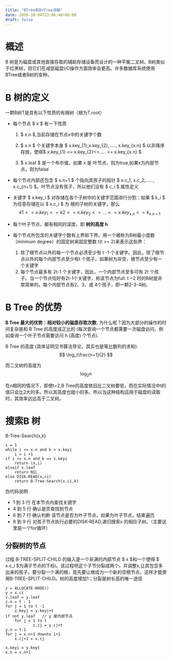 ```yaml
---
title: "BTree和B+Tree详解"
date: 2020-10-04T23:06:48+08:00
draft: false 
---
```


# 概述

B 树是为磁盘或其他直接存取的辅助存储设备而设计的一种平衡二叉树。B树类似于红黑树，但它们在减低磁盘I/O操作方面效率会更高。许多数据库系统使用BTree或者B树的变种。



# B 树的定义

一颗B树T是具有以下性质的有根树（根为T.root）

- 每个节点 $ x $ 有一下性质

  1. $ x.n $,当前存储在节点x中的关键字个数

  2. $ x.n $ 个关键字本身 $ x.key_{1},x.key_{2},....., x.key_{x.n} $ 以非降序存放，使得$ x.key_{1} <= x.key_{2}<=..... <= x.key_{x.n} $ 
  3. $ x.leaf $ 是一个布尔值，如果 x  是 叶节点，则为true,如果x为内部节点，则为false 

- 每个节点内部还包含 $ x.n+1 $ 个指向其孩子的指针 $ x.c_1, x.c_2,......, x.c_{n+1} $。叶节点没有孩子，所以他们没有 $ c_i $ 属性定义

- 关键字  $ x.key_i $ 对存储在各个子树中的关键字范围进行分割：如果 $ k_i $ 为任意存储在以 $ x.c_i $ 为 根的子树的关键字，那么 
  $$
  k1 <= x.key_1 <= k2 <= x.key_2 <= ... <= x.key_{x.n} <= k_{x.n+1}
  $$
  

- 每个叶子节点，都有相同的深度，即 **树的高度 h**
- 每个节点所包含的关键字个数有上界和下界。用一个被称为B树最小度数（minmum degree）的固定树来固定整数 t(t >= 2)来表示这些界：
  1. 除了根节点以外的每一个节点必须至少有 t -1 个关键字。因此，除了根节点以外的每个内部节点至少有t 个孩子。如果树为非空，根节点至少有一个关键字
  2. 每个节点最多有 2t-1 个关键字，因此，一个内部节点至多可有 2t 个孩子。当一个节点恰好有2t-1个关键字，称该节点为full. t =2 时的B树是非常简单的。每个内部节点有2、3、或 4个孩子，即一颗2-3-4树。



# B Tree 的优势 

**B Tree 最大的优势：相对较小的磁盘存取次数.**
为什么呢？因为大部分的操作的时间复杂是和 B Tree 的高度成正比的 (每次查询一个节点都需要一次磁盘访问，例如查询一个叶子节点需要访问 h (高度) 个节点).

B Tree 的高度 (具体证明见书算法导论，其实也是等比数列的求和):
$$
\log_t\frac{n+1}{2}
$$


而二叉树的高度为
$$
\log_2n
$$


在n相同的情况下，即使t=2,B Tree的高度依旧比二叉树要低，而在实际情况中t的值只会比2大的多。所以其高度也就小的多。所以当这种结构运用于磁盘的读取时，其效率远远高于二叉树。



# 搜索B 树

B-Tree-Search(x,k)

```
i = 1
while i <= x.n and k > x.keyi
    i = i +1
if i <= x.n and k == x.keyi
	return (x,i)
elseif x.leaf
	return NIL
else DISK-READ(x,ci)
	return B-Tree-Search(x.ci,k)
```



伪代码说明

- 1 到 3 行 在本节点内查找关键字
- 4 到 5 行 确认是否查找到节点
- 6 到 7 行 确认判断 该节点是否为叶子节点，如果为叶子节点，结束遍历
- 8 到 9 行 对孩子节点执行必要的DISK-READ,递归搜索x 的相应子树。（主要这里是一个for循环）



## 分裂树的节点



过程 B-TREE-SPLIT-CHILD 的输入是一个非满的内部节点 $ x $和一个使得 $ x.c_i $为满子节点的下标i。该过程吧这个子节分裂成两个，并调整x,让其包含多出来的孩子。要分裂一个满的根，首先要让根成为一个新的空根节点，这样才能使用B-TREE-SPLIT-CHILD。树的高度增加1；分裂是树长高的唯一途径

```
z = ALLOCATE-NODE()
y = x.ci
z.leaf = y.leaf
z.n = t - 1
for j = 1 to t -1 
	z.keyj = y.keyj+t
if not y.leaf   // y 是内部节点
	for j = 1 to t 
			z.cj = y.cj+t
y.n = t-1
for j = x.n+1 downto i+1
	x.cj+1 = x.cj
	
x.keyi = y.keyt
x.n = x.n+1
```

